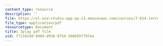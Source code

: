 ```yaml
---
content_type: resource
description: ''
file: https://ol-ocw-studio-app-qa.s3.amazonaws.com/courses/7-014-introductory-biology-spring-2005/f71162dd9404d9368f54166b95f797ea_uQRTFmC5_GA.pdf
file_type: application/pdf
resourcetype: Document
title: 3play pdf file
uid: f71162dd-9404-d936-8f54-166b95f797ea
---
```

